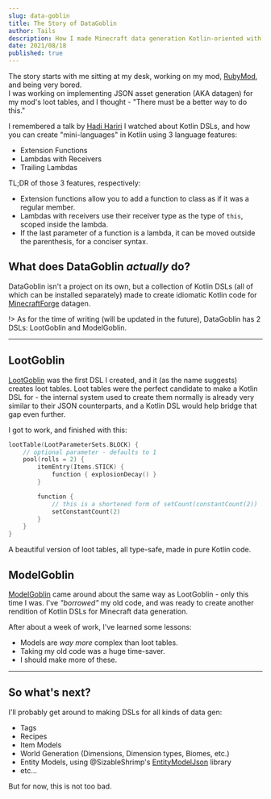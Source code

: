 ```yaml
---
slug: data-goblin
title: The Story of DataGoblin
author: Tails
description: How I made Minecraft data generation Kotlin-oriented with DSLs.
date: 2021/08/18
published: true
---
```


The story starts with me sitting at my desk, working on my mod, [RubyMod](https://github.com/theonlytails/rubymod), and
being very bored.  
I was working on implementing JSON asset generation (AKA datagen) for my mod's loot tables, and I thought - "There must
be a better way to do this."

I remembered a talk by [Hadi Hariri](https://hadihariri.com/) I watched about Kotlin DSLs, and how you can create
"mini-languages" in Kotlin using 3 language features:

- Extension Functions
- Lambdas with Receivers
- Trailing Lambdas

TL;DR of those 3 features, respectively:

- Extension functions allow you to add a function to class as if it was a regular member.
- Lambdas with receivers use their receiver type as the type of `this`, scoped inside the lambda.
- If the last parameter of a function is a lambda, it can be moved outside the parenthesis, for a conciser syntax.

## What does DataGoblin _actually_ do?

DataGoblin isn't a project on its own, but a collection of Kotlin DSLs (all of which can be installed separately)
made to create idiomatic Kotlin code for [MinecraftForge](https://github.com/MinecraftForge/MinecraftForge) datagen.

!> As for the time of writing (will be updated in the future), DataGoblin has 2 DSLs: LootGoblin and ModelGoblin.

---

## LootGoblin

[LootGoblin](https://github.com/theonlytails/LootGoblin) was the first DSL I created, and it (as the name suggests)
creates loot tables. Loot tables were the perfect candidate to make a Kotlin DSL for - the internal system used to
create them normally is already very similar to their JSON counterparts, and a Kotlin DSL would help bridge that gap
even further.

I got to work, and finished with this:

```kt
lootTable(LootParameterSets.BLOCK) {
    // optional parameter - defaults to 1
    pool(rolls = 2) {
        itemEntry(Items.STICK) {
            function { explosionDecay() }
        }

        function {
            // this is a shortened form of setCount(constantCount(2)) 
            setConstantCount(2) 
        }
    }
}
```

A beautiful version of loot tables, all type-safe, made in pure Kotlin code.

## ModelGoblin

[ModelGoblin](https://github.com/theonlytails/ModelGoblin) came around about the same way as LootGoblin - only this time
I was. I've _"borrowed"_ my old code, and was ready to create another rendition of Kotlin DSLs for Minecraft data
generation.

After about a week of work, I've learned some lessons:

- Models are _way more_ complex than loot tables.
- Taking my old code was a huge time-saver.
- I should make more of these.

---

## So what's next?

I'll probably get around to making DSLs for all kinds of data gen:

- Tags
- Recipes
- Item Models
- World Generation (Dimensions, Dimension types, Biomes, etc.)
- Entity Models, using @SizableShrimp's [EntityModelJson](https://github.com/sizableshrimp/entitymodeljson) library
- etc...

But for now, this is not too bad.